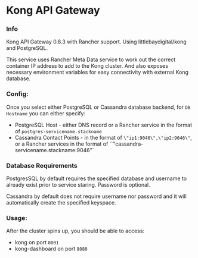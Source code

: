 # Kong API Gateway

### Info
Kong API Gateway 0.8.3 with Rancher support. Using littlebaydigital/kong and PostgreSQL.

This service uses Rancher Meta Data service to work out the correct container IP address to add to the Kong cluster. And also 
exposes necessary environment variables for easy connectivity with external Kong database.

### Config:

Once you select either PostgreSQL or Cassandra database backend, for `DB Hostname` you can either specify:

- PostgreSQL Host - either DNS record or a Rancher service in the format of `postgres-servicename.stackname`
- Cassandra Contact Points - in the format of `\"ip1:9046\",\"ip2:9046\"`, or a Rancher services in the format of ``\"cassandra-servicename.stackname:9046\"` 

### Database Requirements

PostgresSQL by default requires the specified database and username to already exist prior to service staring. Password is optional.

Cassandra by default does not require username nor password and it will automatically create the specified keyspace.

### Usage:
After the cluster spins up, you should be able to access:

- kong on port `8001`
- kong-dashboard on port `8080`

